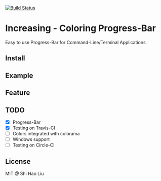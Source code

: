 [![Build Status](https://travis-ci.org/Lancher/increasing.svg?branch=master)](https://travis-ci.org/Lancher/increasing)

# Increasing - Coloring Progress-Bar 
Easy to use Progress-Bar for Command-Line/Terminal Applications

## Install

## Example

## Feature

## TODO

- [x] Progress-Bar 
- [x] Testing on Travis-CI
- [ ] Colors integrated with colorama
- [ ] Windows support
- [ ] Testing on Circle-CI

## License
MIT @ Shi Hao Liu
